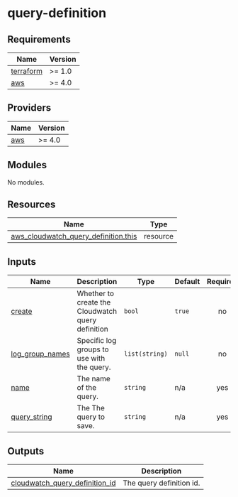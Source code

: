 # query-definition

<!-- BEGINNING OF PRE-COMMIT-TERRAFORM DOCS HOOK -->
## Requirements

| Name | Version |
|------|---------|
| <a name="requirement_terraform"></a> [terraform](#requirement\_terraform) | >= 1.0 |
| <a name="requirement_aws"></a> [aws](#requirement\_aws) | >= 4.0 |

## Providers

| Name | Version |
|------|---------|
| <a name="provider_aws"></a> [aws](#provider\_aws) | >= 4.0 |

## Modules

No modules.

## Resources

| Name | Type |
|------|------|
| [aws_cloudwatch_query_definition.this](https://registry.terraform.io/providers/hashicorp/aws/latest/docs/resources/cloudwatch_query_definition) | resource |

## Inputs

| Name | Description | Type | Default | Required |
|------|-------------|------|---------|:--------:|
| <a name="input_create"></a> [create](#input\_create) | Whether to create the Cloudwatch query definition | `bool` | `true` | no |
| <a name="input_log_group_names"></a> [log\_group\_names](#input\_log\_group\_names) | Specific log groups to use with the query. | `list(string)` | `null` | no |
| <a name="input_name"></a> [name](#input\_name) | The name of the query. | `string` | n/a | yes |
| <a name="input_query_string"></a> [query\_string](#input\_query\_string) | The The query to save. | `string` | n/a | yes |

## Outputs

| Name | Description |
|------|-------------|
| <a name="output_cloudwatch_query_definition_id"></a> [cloudwatch\_query\_definition\_id](#output\_cloudwatch\_query\_definition\_id) | The query definition id. |
<!-- END OF PRE-COMMIT-TERRAFORM DOCS HOOK -->
